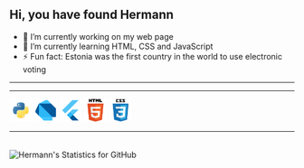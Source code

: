 ## Hi, you have found Hermann


- 🔭 I’m currently working on my web page
- 🌱 I’m currently learning HTML, CSS and JavaScript
- ⚡ Fun fact: Estonia was the first country in the world to use electronic voting
---

[<img src="https://image.flaticon.com/icons/png/512/23/23931.png" alt="Twitter" height="32px" width="32px" />]:https://twitter.com/hermannkabi
[<img src="https://github.com/hermannkabi/learning-aid/blob/main/pics/GitHub-Mark-32px.png" alt="GitHub" height="32px" width="32px"/>]:https://github.com/hermannkabi


---
[<img src="https://raw.githubusercontent.com/github/explore/80688e429a7d4ef2fca1e82350fe8e3517d3494d/topics/python/python.png" alt="Python" height="40px" width="40px" />]
[<img src="https://raw.githubusercontent.com/github/explore/80688e429a7d4ef2fca1e82350fe8e3517d3494d/topics/dart/dart.png" alt="Python" height="40px" width="40px" />]
[<img src="https://raw.githubusercontent.com/github/explore/80688e429a7d4ef2fca1e82350fe8e3517d3494d/topics/flutter/flutter.png" alt="Python" height="40px" width="40px" />]
[<img src="https://raw.githubusercontent.com/github/explore/80688e429a7d4ef2fca1e82350fe8e3517d3494d/topics/html/html.png" alt="Python" height="40px" width="40px" />]
[<img src="https://raw.githubusercontent.com/github/explore/80688e429a7d4ef2fca1e82350fe8e3517d3494d/topics/css/css.png" alt="Python" height="40px" width="40px" />]

---
<br />
<img align="center" alt="Hermann's Statistics for GitHub" src="https://github-readme-stats.vercel.app/api?username=hermannkabi&theme=dark" />


[<img src="https://raw.githubusercontent.com/github/explore/80688e429a7d4ef2fca1e82350fe8e3517d3494d/topics/python/python.png" alt="Python" height="40px" width="40px" />]: https://python.org
[<img src="https://raw.githubusercontent.com/github/explore/80688e429a7d4ef2fca1e82350fe8e3517d3494d/topics/dart/dart.png" alt="Python" height="40px" width="40px" />]: https://dart.dev
[<img src="https://raw.githubusercontent.com/github/explore/80688e429a7d4ef2fca1e82350fe8e3517d3494d/topics/flutter/flutter.png" alt="Python" height="40px" width="40px" />]: https://flutter.dev
[<img src="https://raw.githubusercontent.com/github/explore/80688e429a7d4ef2fca1e82350fe8e3517d3494d/topics/html/html.png" alt="Python" height="40px" width="40px" />]: https://en.wikipedia.org/wiki/HTML
[<img src="https://raw.githubusercontent.com/github/explore/80688e429a7d4ef2fca1e82350fe8e3517d3494d/topics/css/css.png" alt="Python" height="40px" width="40px" />]: https://en.wikipedia.org/wiki/CSS
